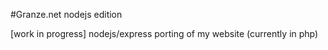#Granze.net nodejs edition

[work in progress] nodejs/express porting of my website (currently in php)
